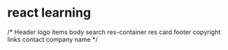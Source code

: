 # react learning 



/*
Header
    logo
    items
body
    search
    res-container
        res card
footer
    copyright
    links
    contact
    company name
*/